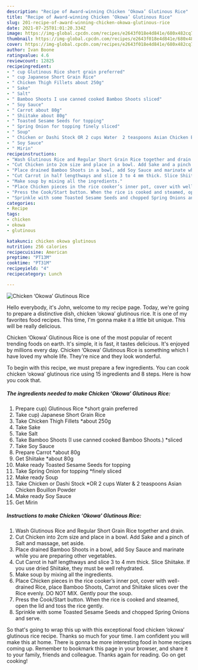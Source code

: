 ```yaml
---
description: "Recipe of Award-winning Chicken ‘Okowa’ Glutinous Rice"
title: "Recipe of Award-winning Chicken ‘Okowa’ Glutinous Rice"
slug: 201-recipe-of-award-winning-chicken-okowa-glutinous-rice
date: 2021-07-25T01:01:20.334Z
image: https://img-global.cpcdn.com/recipes/e2643f018e4d841e/680x482cq70/chicken-okowa-glutinous-rice-recipe-main-photo.jpg
thumbnail: https://img-global.cpcdn.com/recipes/e2643f018e4d841e/680x482cq70/chicken-okowa-glutinous-rice-recipe-main-photo.jpg
cover: https://img-global.cpcdn.com/recipes/e2643f018e4d841e/680x482cq70/chicken-okowa-glutinous-rice-recipe-main-photo.jpg
author: Ivan Boone
ratingvalue: 4.6
reviewcount: 12825
recipeingredient:
- " cup Glutinous Rice short grain preferred"
- " cup Japanese Short Grain Rice"
- " Chicken Thigh Fillets about 250g"
- " Sake"
- " Salt"
- " Bamboo Shoots I use canned cooked Bamboo Shoots sliced"
- " Soy Sauce"
- " Carrot about 80g"
- " Shiitake about 80g"
- " Toasted Sesame Seeds for topping"
- " Spring Onion for topping finely sliced"
- " Soup"
- " Chicken or Dashi Stock OR 2 cups Water  2 teaspoons Asian Chicken Bouillon Powder"
- " Soy Sauce"
- " Mirin"
recipeinstructions:
- "Wash Glutinous Rice and Regular Short Grain Rice together and drain."
- "Cut Chicken into 2cm size and place in a bowl. Add Sake and a pinch of Salt and massage, set aside."
- "Place drained Bamboo Shoots in a bowl, add Soy Sauce and marinate while you are preparing other vegetables."
- "Cut Carrot in half lengthways and slice 3 to 4 mm thick. Slice Shiitake. If you use dried Shiitake, they must be well rehydrated."
- "Make soup by mixing all the ingredients."
- "Place Chicken pieces in the rice cooker’s inner pot, cover with well-drained Rice, place Bamboo Shoots, Carrot and Shiitake slices over the Rice evenly. DO NOT MIX. Gently pour the soup."
- "Press the Cook/Start button. When the rice is cooked and steamed, open the lid and toss the rice gently."
- "Sprinkle with some Toasted Sesame Seeds and chopped Spring Onions and serve."
categories:
- Recipe
tags:
- chicken
- okowa
- glutinous

katakunci: chicken okowa glutinous 
nutrition: 256 calories
recipecuisine: American
preptime: "PT13M"
cooktime: "PT31M"
recipeyield: "4"
recipecategory: Lunch

---
```



![Chicken ‘Okowa’ Glutinous Rice](https://img-global.cpcdn.com/recipes/e2643f018e4d841e/680x482cq70/chicken-okowa-glutinous-rice-recipe-main-photo.jpg)

Hello everybody, it's John, welcome to my recipe page. Today, we're going to prepare a distinctive dish, chicken ‘okowa’ glutinous rice. It is one of my favorites food recipes. This time, I'm gonna make it a little bit unique. This will be really delicious.



Chicken ‘Okowa’ Glutinous Rice is one of the most popular of recent trending foods on earth. It's simple, it is fast, it tastes delicious. It's enjoyed by millions every day. Chicken ‘Okowa’ Glutinous Rice is something which I have loved my whole life. They're nice and they look wonderful.


To begin with this recipe, we must prepare a few ingredients. You can cook chicken ‘okowa’ glutinous rice using 15 ingredients and 8 steps. Here is how you cook that.

<!--inarticleads1-->

##### The ingredients needed to make Chicken ‘Okowa’ Glutinous Rice:

1. Prepare  cup) Glutinous Rice *short grain preferred
1. Take  cup) Japanese Short Grain Rice
1. Take  Chicken Thigh Fillets *about 250g
1. Take  Sake
1. Take  Salt
1. Take  Bamboo Shoots (I use canned cooked Bamboo Shoots.) *sliced
1. Take  Soy Sauce
1. Prepare  Carrot *about 80g
1. Get  Shiitake *about 80g
1. Make ready  Toasted Sesame Seeds for topping
1. Take  Spring Onion for topping *finely sliced
1. Make ready  Soup
1. Take  Chicken or Dashi Stock *OR 2 cups Water &amp; 2 teaspoons Asian Chicken Bouillon Powder
1. Make ready  Soy Sauce
1. Get  Mirin




<!--inarticleads2-->

##### Instructions to make Chicken ‘Okowa’ Glutinous Rice:

1. Wash Glutinous Rice and Regular Short Grain Rice together and drain.
1. Cut Chicken into 2cm size and place in a bowl. Add Sake and a pinch of Salt and massage, set aside.
1. Place drained Bamboo Shoots in a bowl, add Soy Sauce and marinate while you are preparing other vegetables.
1. Cut Carrot in half lengthways and slice 3 to 4 mm thick. Slice Shiitake. If you use dried Shiitake, they must be well rehydrated.
1. Make soup by mixing all the ingredients.
1. Place Chicken pieces in the rice cooker’s inner pot, cover with well-drained Rice, place Bamboo Shoots, Carrot and Shiitake slices over the Rice evenly. DO NOT MIX. Gently pour the soup.
1. Press the Cook/Start button. When the rice is cooked and steamed, open the lid and toss the rice gently.
1. Sprinkle with some Toasted Sesame Seeds and chopped Spring Onions and serve.




So that's going to wrap this up with this exceptional food chicken ‘okowa’ glutinous rice recipe. Thanks so much for your time. I am confident you will make this at home. There is gonna be more interesting food in home recipes coming up. Remember to bookmark this page in your browser, and share it to your family, friends and colleague. Thanks again for reading. Go on get cooking!
